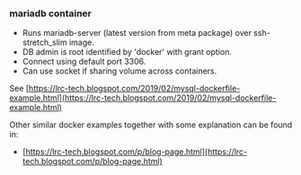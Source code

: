 ### mariadb container

 - Runs mariadb-server (latest version from meta package) over ssh-stretch_slim image.
 - DB admin is root identified by 'docker' with grant option.
 - Connect using default port 3306.
 - Can use socket if sharing volume across containers.

See [https://lrc-tech.blogspot.com/2019/02/mysql-dockerfile-example.html](https://lrc-tech.blogspot.com/2019/02/mysql-dockerfile-example.html)

Other similar docker examples together with some explanation can be found in:

 - [https://lrc-tech.blogspot.com/p/blog-page.html](https://lrc-tech.blogspot.com/p/blog-page.html)


